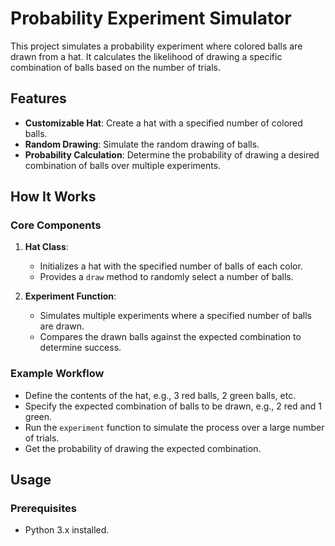 # Probability Experiment Simulator

This project simulates a probability experiment where colored balls are drawn from a hat. It calculates the likelihood of drawing a specific combination of balls based on the number of trials.

## Features

- **Customizable Hat**: Create a hat with a specified number of colored balls.
- **Random Drawing**: Simulate the random drawing of balls.
- **Probability Calculation**: Determine the probability of drawing a desired combination of balls over multiple experiments.

## How It Works

### Core Components

1. **Hat Class**:
   - Initializes a hat with the specified number of balls of each color.
   - Provides a `draw` method to randomly select a number of balls.

2. **Experiment Function**:
   - Simulates multiple experiments where a specified number of balls are drawn.
   - Compares the drawn balls against the expected combination to determine success.

### Example Workflow

- Define the contents of the hat, e.g., 3 red balls, 2 green balls, etc.
- Specify the expected combination of balls to be drawn, e.g., 2 red and 1 green.
- Run the `experiment` function to simulate the process over a large number of trials.
- Get the probability of drawing the expected combination.

## Usage

### Prerequisites

- Python 3.x installed.


